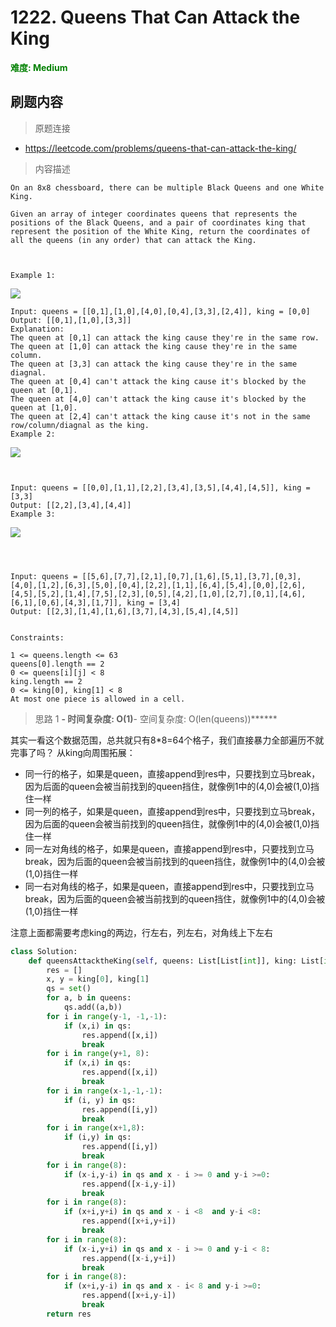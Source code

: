 # 1222. Queens That Can Attack the King

**<font color=green>难度: Medium</font>**

## 刷题内容

> 原题连接

* https://leetcode.com/problems/queens-that-can-attack-the-king/

> 内容描述

```
On an 8x8 chessboard, there can be multiple Black Queens and one White King.

Given an array of integer coordinates queens that represents the positions of the Black Queens, and a pair of coordinates king that represent the position of the White King, return the coordinates of all the queens (in any order) that can attack the King.

 

Example 1:
```
![](https://images.xiaozhuanlan.com/photo/2019/ffe3561af098c4bba48f51c06cd6750f.png)
```
Input: queens = [[0,1],[1,0],[4,0],[0,4],[3,3],[2,4]], king = [0,0]
Output: [[0,1],[1,0],[3,3]]
Explanation:  
The queen at [0,1] can attack the king cause they're in the same row. 
The queen at [1,0] can attack the king cause they're in the same column. 
The queen at [3,3] can attack the king cause they're in the same diagnal. 
The queen at [0,4] can't attack the king cause it's blocked by the queen at [0,1]. 
The queen at [4,0] can't attack the king cause it's blocked by the queen at [1,0]. 
The queen at [2,4] can't attack the king cause it's not in the same row/column/diagnal as the king.
Example 2:
```
![](https://images.xiaozhuanlan.com/photo/2019/5a951bd90eefaa8351b7d848c6d9f250.png)
```


Input: queens = [[0,0],[1,1],[2,2],[3,4],[3,5],[4,4],[4,5]], king = [3,3]
Output: [[2,2],[3,4],[4,4]]
Example 3:

```
![](https://images.xiaozhuanlan.com/photo/2019/13d2441818846f921dfd57213013e8a0.png)
```



Input: queens = [[5,6],[7,7],[2,1],[0,7],[1,6],[5,1],[3,7],[0,3],[4,0],[1,2],[6,3],[5,0],[0,4],[2,2],[1,1],[6,4],[5,4],[0,0],[2,6],[4,5],[5,2],[1,4],[7,5],[2,3],[0,5],[4,2],[1,0],[2,7],[0,1],[4,6],[6,1],[0,6],[4,3],[1,7]], king = [3,4]
Output: [[2,3],[1,4],[1,6],[3,7],[4,3],[5,4],[4,5]]
 

Constraints:

1 <= queens.length <= 63
queens[0].length == 2
0 <= queens[i][j] < 8
king.length == 2
0 <= king[0], king[1] < 8
At most one piece is allowed in a cell.
```

> 思路 1
******- 时间复杂度: O(1)******- 空间复杂度: O(len(queens))******

其实一看这个数据范围，总共就只有8*8=64个格子，我们直接暴力全部遍历不就完事了吗？
从king向周围拓展：
- 同一行的格子，如果是queen，直接append到res中，只要找到立马break，因为后面的queen会被当前找到的queen挡住，就像例1中的(4,0)会被(1,0)挡住一样
- 同一列的格子，如果是queen，直接append到res中，只要找到立马break，因为后面的queen会被当前找到的queen挡住，就像例1中的(4,0)会被(1,0)挡住一样
- 同一左对角线的格子，如果是queen，直接append到res中，只要找到立马break，因为后面的queen会被当前找到的queen挡住，就像例1中的(4,0)会被(1,0)挡住一样
- 同一右对角线的格子，如果是queen，直接append到res中，只要找到立马break，因为后面的queen会被当前找到的queen挡住，就像例1中的(4,0)会被(1,0)挡住一样

注意上面都需要考虑king的两边，行左右，列左右，对角线上下左右

```python
class Solution:
    def queensAttacktheKing(self, queens: List[List[int]], king: List[int]) -> List[List[int]]:
        res = []
        x, y = king[0], king[1]
        qs = set()
        for a, b in queens:
            qs.add((a,b))
        for i in range(y-1, -1,-1):
            if (x,i) in qs:
                res.append([x,i])
                break
        for i in range(y+1, 8):
            if (x,i) in qs:
                res.append([x,i])
                break
        for i in range(x-1,-1,-1):
            if (i, y) in qs:
                res.append([i,y])
                break
        for i in range(x+1,8):
            if (i,y) in qs:
                res.append([i,y])
                break
        for i in range(8):
            if (x-i,y-i) in qs and x - i >= 0 and y-i >=0:
                res.append([x-i,y-i])
                break
        for i in range(8):
            if (x+i,y+i) in qs and x - i <8  and y-i <8:
                res.append([x+i,y+i])
                break
        for i in range(8):
            if (x-i,y+i) in qs and x - i >= 0 and y-i < 8:
                res.append([x-i,y+i])
                break
        for i in range(8):
            if (x+i,y-i) in qs and x - i< 8 and y-i >=0:
                res.append([x+i,y-i])
                break
        return res
```











